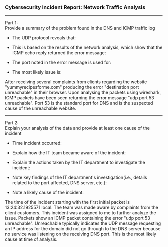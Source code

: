 ### Cybersecurity Incident Report: Network Traffic Analysis
___

Part 1:<br>Provide a summary of the problem found in the DNS and ICMP traffic log

- The UDP protocol reveals that:
  
- This is based on the results of the network analysis, which show that the ICMP echo reply returned the error message:
  
- The port noted in the error message is used for:
  
- The most likely issue is:
  
After receiving several complaints from clients regarding the website "yummyrecipesforme.com" producing the error "destination port unreachable" in their browser. Upon analysing the packets using wireshark, ICMP packets have been seen returning the error message "udp port 53 unreachable". Port 53 is the standard port for DNS and is the suspected cause of the unreachable website.
  

___
Part 2:<br>Explain your analysis of the data and provide at least one cause of the incident

- Time incident occurred:
  
- Explain how the IT team became aware of the incident:
  
- Explain the actions taken by the IT department to investigate the incident:
  
- Note key findings of the IT department's investigation(i.e., details related to the port affected, DNS server, etc.):
  
- Note a likely cause of the incident:

The time of the incident starting with the first initial packet is 13:24:32.1925571 local. The team was made aware by complaints from the client customers. This incident was assigned to me to further analyze the issue. Packets show an ICMP packet containing the error "udp port 53 unreachable". Unreachable typically indicates the UDP message requesting an IP address for the domain did not go through to the DNS server because no service was listening on the receiving DNS port. This is the most likely cause at time of analysis. 